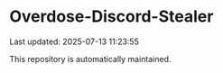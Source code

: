 # Overdose-Discord-Stealer

Last updated: 2025-07-13 11:23:55

This repository is automatically maintained.
